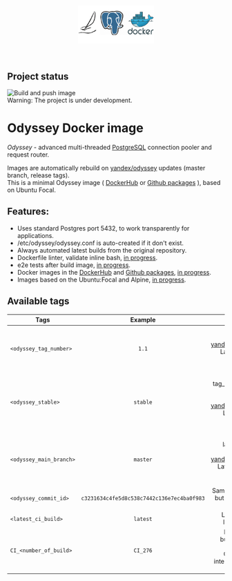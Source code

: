 <p align="center">
	<img src="logo.png" width="35%" height="35%" /><br>
</p>
<br>

Project status
--------------

![Build and push image](https://github.com/kksudo/odyssey-docker/workflows/Build%20and%20push%20image/badge.svg)    
Warning: The project is under development.

Odyssey Docker image
======================

*Odyssey* - advanced multi-threaded [PostgreSQL](https://www.postgresql.org/) connection pooler and request router.
    
Images are automatically rebuild on [yandex/odyssey](https://github.com/yandex/odyssey) updates (master branch, release tags).   
This is a minimal Odyssey image ( [DockerHub](https://hub.docker.com/r/kksudo/odyssey-docker) or [Github packages](https://github.com/kksudo/odyssey-docker/packages/) ), based on Ubuntu Focal.    

## Features:

* Uses standard Postgres port 5432, to work transparently for applications.
* /etc/odyssey/odyssey.conf is auto-created if it don't exist.
* Always automated latest builds from the original repository.
* Dockerfile linter, validate inline bash, [in progress](https://github.com/kksudo/odyssey-docker/milestone/1).
* e2e tests after build image, [in progress](https://github.com/kksudo/odyssey-docker/milestone/5).
* Docker images in the [DockerHub](https://hub.docker.com/r/kksudo/odyssey-docker) and [Github packages](https://github.com/kksudo/odyssey-docker/packages/), [in progress](https://github.com/kksudo/odyssey-docker/milestone/3).
* Images based on the Ubuntu:Focal and Alpine, [in progress](https://github.com/kksudo/odyssey-docker/milestone/6).


Available tags
--------------    

| Tags      |  Example                                                  |  Description                                                                                  |
|-----------------------|:---------------------------------------------:|----------------------------------------------------------------------------------------------:|
| `<odyssey_tag_number>`    | `1.1`         | Image from latest tag in [yandex/odyssey](https://github.com/yandex/odyssey/tags). Latest tagged version of odyssey.      |
| `<odyssey_stable>`        | `stable`      | Same as tag_number, but tagged like stable. [yandex/odyssey](https://github.com/yandex/odyssey/tags). Latest stable version of odyssey. |
| `<odyssey_main_branch>`   | `master`      | Image from latest master branch in [yandex/odyssey](https://github.com/yandex/odyssey). Latest develop version of odyssey.    |
| `<odyssey_commit_id>`     | `c3231634c4fe5d8c538c7442c136e7ec4ba0f983` | Same as master, but tagged with commit_id.                                                       |
| `<latest_ci_build>`       | `latest`      | Latest tag for latest image.                                                                                                  |
| `CI_<number_of_build>`    | `CI_276`      | Number of a build for each image build. ONLY for for internal use. DO NOT USE IT                                              |
